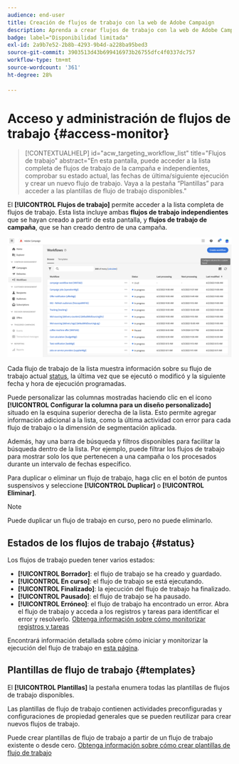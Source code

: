 ```yaml
---
audience: end-user
title: Creación de flujos de trabajo con la web de Adobe Campaign
description: Aprenda a crear flujos de trabajo con la web de Adobe Campaign
badge: label="Disponibilidad limitada"
exl-id: 2a9b7e52-2b8b-4293-9b4d-a228ba95bed3
source-git-commit: 3903513d43b699416973b26755dfc4f0337dc757
workflow-type: tm+mt
source-wordcount: '361'
ht-degree: 28%

---
```


# Acceso y administración de flujos de trabajo {#access-monitor}

>[!CONTEXTUALHELP]
>id="acw_targeting_workflow_list"
>title="Flujos de trabajo"
>abstract="En esta pantalla, puede acceder a la lista completa de flujos de trabajo de la campaña e independientes, comprobar su estado actual, las fechas de última/siguiente ejecución y crear un nuevo flujo de trabajo. Vaya a la pestaña “Plantillas” para acceder a las plantillas de flujo de trabajo disponibles."

El **[!UICONTROL Flujos de trabajo]** permite acceder a la lista completa de flujos de trabajo. Esta lista incluye ambas **flujos de trabajo independientes** que se hayan creado a partir de esta pantalla, y **flujos de trabajo de campaña**, que se han creado dentro de una campaña.

![](assets/workflow-list.png)

Cada flujo de trabajo de la lista muestra información sobre su flujo de trabajo actual [status](#status), la última vez que se ejecutó o modificó y la siguiente fecha y hora de ejecución programadas.

Puede personalizar las columnas mostradas haciendo clic en el icono **[!UICONTROL Configurar la columna para un diseño personalizado]** situado en la esquina superior derecha de la lista. Esto permite agregar información adicional a la lista, como la última actividad con error para cada flujo de trabajo o la dimensión de segmentación aplicada.

Además, hay una barra de búsqueda y filtros disponibles para facilitar la búsqueda dentro de la lista. Por ejemplo, puede filtrar los flujos de trabajo para mostrar solo los que pertenecen a una campaña o los procesados durante un intervalo de fechas específico.

Para duplicar o eliminar un flujo de trabajo, haga clic en el botón de puntos suspensivos y seleccione **[!UICONTROL Duplicar]** o **[!UICONTROL Eliminar]**.

>[!NOTE]
>
>Puede duplicar un flujo de trabajo en curso, pero no puede eliminarlo.

## Estados de los flujos de trabajo {#status}

Los flujos de trabajo pueden tener varios estados:

* **[!UICONTROL Borrador]**: el flujo de trabajo se ha creado y guardado.
* **[!UICONTROL En curso]**: el flujo de trabajo se está ejecutando.
* **[!UICONTROL Finalizado]**: la ejecución del flujo de trabajo ha finalizado.
* **[!UICONTROL Pausado]**: el flujo de trabajo se ha pausado.
* **[!UICONTROL Erróneo]**: el flujo de trabajo ha encontrado un error. Abra el flujo de trabajo y acceda a los registros y tareas para identificar el error y resolverlo. [Obtenga información sobre cómo monitorizar registros y tareas](start-monitor-workflows.md#logs-tasks)

Encontrará información detallada sobre cómo iniciar y monitorizar la ejecución del flujo de trabajo en [esta página](start-monitor-workflows.md).

## Plantillas de flujo de trabajo {#templates}

El **[!UICONTROL Plantillas]** la pestaña enumera todas las plantillas de flujos de trabajo disponibles.

Las plantillas de flujo de trabajo contienen actividades preconfiguradas y configuraciones de propiedad generales que se pueden reutilizar para crear nuevos flujos de trabajo.

Puede crear plantillas de flujo de trabajo a partir de un flujo de trabajo existente o desde cero. [Obtenga información sobre cómo crear plantillas de flujo de trabajo](create-workflow.md#workflow-templates)
